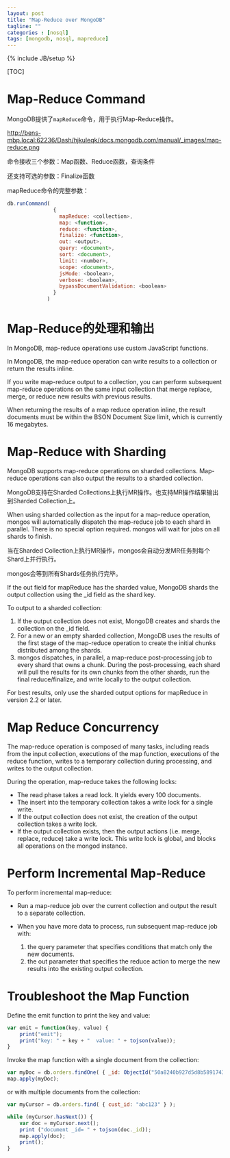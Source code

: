 ```yaml
---
layout: post
title: "Map-Reduce over MongoDB"
tagline: ""
categories : [nosql]
tags: [mongodb, nosql, mapreduce]
---
```

{% include JB/setup %}


[TOC]

# Map-Reduce Command

MongoDB提供了`mapReduce`命令，用于执行Map-Reduce操作。

http://bens-mbp.local:62236/Dash/hjkuleqk/docs.mongodb.com/manual/_images/map-reduce.png

命令接收三个参数：Map函数、Reduce函数，查询条件

还支持可选的参数：Finalize函数

mapReduce命令的完整参数：

```javascript
db.runCommand(
               {
                 mapReduce: <collection>,
                 map: <function>,
                 reduce: <function>,
                 finalize: <function>,
                 out: <output>,
                 query: <document>,
                 sort: <document>,
                 limit: <number>,
                 scope: <document>,
                 jsMode: <boolean>,
                 verbose: <boolean>,
                 bypassDocumentValidation: <boolean>
               }
             )
```

# Map-Reduce的处理和输出

In MongoDB, map-reduce operations use custom JavaScript functions.

In MongoDB, the map-reduce operation can write results to a collection or return the results inline.

If you write map-reduce output to a collection, you can perform subsequent map-reduce operations on the same input collection that merge replace, merge, or reduce new results with previous results.

When returning the results of a map reduce operation inline, the result documents must be within the BSON Document Size limit, which is currently 16 megabytes.

# Map-Reduce with Sharding

MongoDB supports map-reduce operations on sharded collections. Map-reduce operations can also output the results to a sharded collection.

MongoDB支持在Sharded Collections上执行MR操作。也支持MR操作结果输出到Sharded Collection上。

When using sharded collection as the input for a map-reduce operation, mongos will automatically dispatch the map-reduce job to each shard in parallel. There is no special option required. mongos will wait for jobs on all shards to finish.

当在Sharded Collection上执行MR操作，mongos会自动分发MR任务到每个Shard上并行执行。

mongos会等到所有Shards任务执行完毕。

If the out field for mapReduce has the sharded value, MongoDB shards the output collection using the _id field as the shard key.

To output to a sharded collection:

1. If the output collection does not exist, MongoDB creates and shards the collection on the _id field.
2. For a new or an empty sharded collection, MongoDB uses the results of the first stage of the map-reduce operation to create the initial chunks distributed among the shards.
3. mongos dispatches, in parallel, a map-reduce post-processing job to every shard that owns a chunk. During the post-processing, each shard will pull the results for its own chunks from the other shards, run the final reduce/finalize, and write locally to the output collection.

For best results, only use the sharded output options for mapReduce in version 2.2 or later.

# Map Reduce Concurrency

The map-reduce operation is composed of many tasks, including reads from the input collection, executions of the map function, executions of the reduce function, writes to a temporary collection during processing, and writes to the output collection.

During the operation, map-reduce takes the following locks:

- The read phase takes a read lock. It yields every 100 documents.
- The insert into the temporary collection takes a write lock for a single write.
- If the output collection does not exist, the creation of the output collection takes a write lock.
- If the output collection exists, then the output actions (i.e. merge, replace, reduce) take a write lock. This write lock is global, and blocks all operations on the mongod instance.

# Perform Incremental Map-Reduce

To perform incremental map-reduce:

- Run a map-reduce job over the current collection and output the result to a separate collection.

- When you have more data to process, run subsequent map-reduce job with:
  1. the query parameter that specifies conditions that match only the new documents.
  2. the out parameter that specifies the reduce action to merge the new results into the existing output collection.

# Troubleshoot the Map Function

Define the emit function to print the key and value:

```javascript
var emit = function(key, value) {
    print("emit");
    print("key: " + key + "  value: " + tojson(value));
}
```

Invoke the map function with a single document from the collection:

```javascript
var myDoc = db.orders.findOne( { _id: ObjectId("50a8240b927d5d8b5891743c") } );
map.apply(myDoc);
```

or with multiple documents from the collection:

```javascript
var myCursor = db.orders.find( { cust_id: "abc123" } );

while (myCursor.hasNext()) {
    var doc = myCursor.next();
    print ("document _id= " + tojson(doc._id));
    map.apply(doc);
    print();
}
```